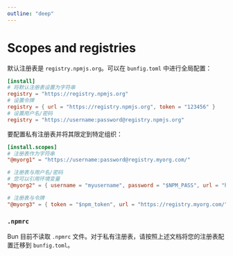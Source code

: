 ```yaml
---
outline: "deep"
---
```


# Scopes and registries

默认注册表是 `registry.npmjs.org`。可以在 `bunfig.toml` 中进行全局配置：

```toml
[install]
# 将默认注册表设置为字符串
registry = "https://registry.npmjs.org"
# 设置令牌
registry = { url = "https://registry.npmjs.org", token = "123456" }
# 设置用户名/密码
registry = "https://username:password@registry.npmjs.org"
```

要配置私有注册表并将其限定到特定组织：

```toml
[install.scopes]
# 注册表作为字符串
"@myorg1" = "https://username:password@registry.myorg.com/"

# 注册表与用户名/密码
# 您可以引用环境变量
"@myorg2" = { username = "myusername", password = "$NPM_PASS", url = "https://registry.myorg.com/" }

# 注册表与令牌
"@myorg3" = { token = "$npm_token", url = "https://registry.myorg.com/" }
```

### `.npmrc`

Bun 目前不读取 `.npmrc` 文件。对于私有注册表，请按照上述文档将您的注册表配置迁移到 `bunfig.toml`。
